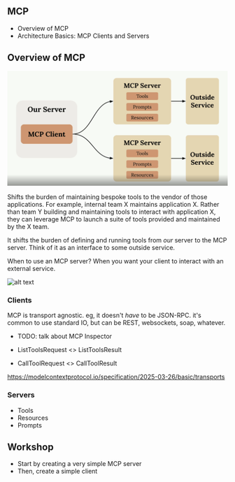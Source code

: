 ## MCP

- Overview of MCP
- Architecture Basics: MCP Clients and Servers

## Overview of MCP

![alt text](image.png)

Shifts the burden of maintaining bespoke tools to the vendor of those applications. For example, internal team X maintains application X. Rather than team Y building and maintaining tools to interact with application X, they can leverage MCP to launch a suite of tools provided and maintained by the X team.

It shifts the burden of defining and running tools from _our_ server to the MCP server. Think of it as an interface to some outside service.

When to use an MCP server? When you want your client to interact with an external service.

![alt text](https://everpath-course-content.s3-accelerate.amazonaws.com/instructor%2Fa46l9irobhg0f5webscixp0bs%2Fpublic%2F1749849232%2F09_-_002_-_MCP_Clients_19.1749849231568.png)

### Clients

MCP is transport agnostic. eg, it doesn't _have_ to be JSON-RPC. it's common to use standard IO, but can be REST, websockets, soap, whatever.

- TODO: talk about MCP Inspector

- ListToolsRequest <> ListToolsResult
- CallToolRequest <> CallToolResult

https://modelcontextprotocol.io/specification/2025-03-26/basic/transports

### Servers

- Tools
- Resources
- Prompts

## Workshop

- Start by creating a very simple MCP server
- Then, create a simple client
